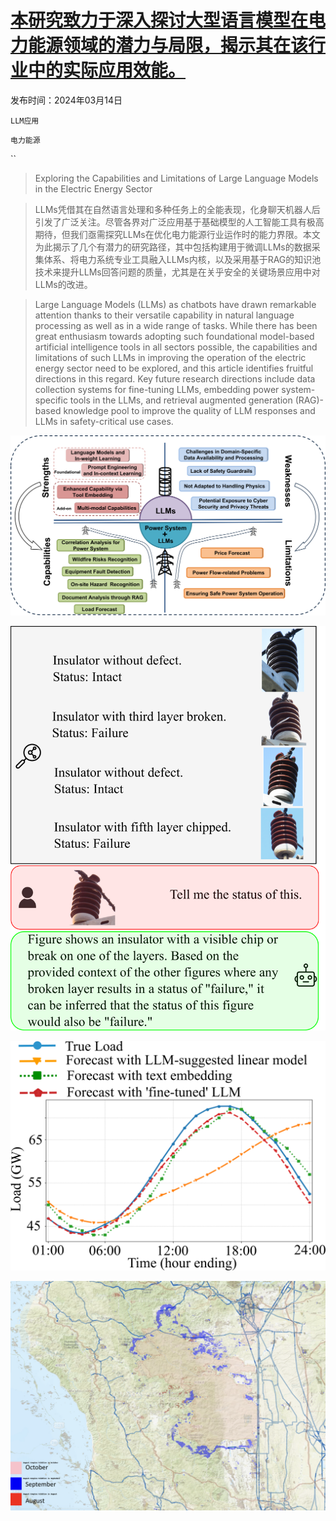 # [本研究致力于深入探讨大型语言模型在电力能源领域的潜力与局限，揭示其在该行业中的实际应用效能。](https://arxiv.org/abs/2403.09125)

发布时间：2024年03月14日

`LLM应用`

`电力能源`

``

> Exploring the Capabilities and Limitations of Large Language Models in the Electric Energy Sector

> LLMs凭借其在自然语言处理和多种任务上的全能表现，化身聊天机器人后引发了广泛关注。尽管各界对广泛应用基于基础模型的人工智能工具有极高期待，但我们亟需探究LLMs在优化电力能源行业运作时的能力界限。本文为此揭示了几个有潜力的研究路径，其中包括构建用于微调LLMs的数据采集体系、将电力系统专业工具融入LLMs内核，以及采用基于RAG的知识池技术来提升LLMs回答问题的质量，尤其是在关乎安全的关键场景应用中对LLMs的改进。

> Large Language Models (LLMs) as chatbots have drawn remarkable attention thanks to their versatile capability in natural language processing as well as in a wide range of tasks. While there has been great enthusiasm towards adopting such foundational model-based artificial intelligence tools in all sectors possible, the capabilities and limitations of such LLMs in improving the operation of the electric energy sector need to be explored, and this article identifies fruitful directions in this regard. Key future research directions include data collection systems for fine-tuning LLMs, embedding power system-specific tools in the LLMs, and retrieval augmented generation (RAG)-based knowledge pool to improve the quality of LLM responses and LLMs in safety-critical use cases.

![本研究致力于深入探讨大型语言模型在电力能源领域的潜力与局限，揭示其在该行业中的实际应用效能。](../../../paper_images/2403.09125/Large_Language_Models_Capabilities_and_Limitations_in_Electrical_Energy_Sector.png)

![本研究致力于深入探讨大型语言模型在电力能源领域的潜力与局限，揭示其在该行业中的实际应用效能。](../../../paper_images/2403.09125/x1.png)

![本研究致力于深入探讨大型语言模型在电力能源领域的潜力与局限，揭示其在该行业中的实际应用效能。](../../../paper_images/2403.09125/x2.png)

![本研究致力于深入探讨大型语言模型在电力能源领域的潜力与局限，揭示其在该行业中的实际应用效能。](../../../paper_images/2403.09125/wildfire.png)